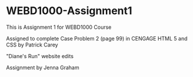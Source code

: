 # WEBD1000-Assignment1

This is Assignment 1 for WEBD1000 Course

Assigned to complete Case Problem 2 (page 99) in CENGAGE HTML 5 and CSS by Patrick Carey

"Diane's Run" website edits 

Assignment by Jenna Graham
